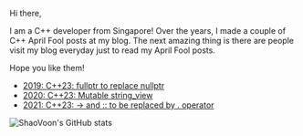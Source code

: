 Hi there,

I am a C++ developer from Singapore! Over the years, I made a couple of C++ April Fool posts at my blog. The next amazing thing is there are people visit my blog everyday just to read my April Fool posts.

Hope you like them!

* [2019: C++23: fullptr to replace nullptr](https://codingtidbit.com/2019/04/01/c22-fullptr-to-replace-nullptr/)
* [2020: C++23: Mutable string_view](https://codingtidbit.com/2020/04/01/c23-mutable-string_view/)
* [2021: C++23: -&gt; and :: to be replaced by . operator](https://codingtidbit.com/2021/04/01/c23-and-to-be-replaced-by-operator/)

![ShaoVoon's GitHub stats](https://github-readme-stats.vercel.app/api?username=shaovoon&show_icons=true&theme=cobalt)